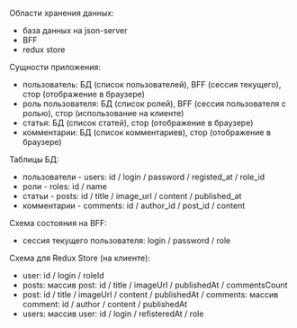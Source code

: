 Области хранения данных:

-   база данных на json-server
-   BFF
-   redux store

Сущности приложения:

-   пользователь: БД (список пользователей), BFF (сессия текущего), стор (отображение
    в браузере)
-   роль пользователя: БД (список ролей), BFF (сессия пользователя с ролью), стор
    (использование на клиенте)
-   статья: БД (список статей), стор (отображение в браузере)
-   комментарии: БД (список комментариев), стор (отображение в браузере)

Таблицы БД:

-   пользователи - users: id / login / password / registed_at / role_id
-   роли - roles: id / name
-   статьи - posts: id / title / image_url / content / published_at
-   комментарии - comments: id / author_id / post_id / content

Схема состояния на BFF:

-   сессия текущего пользователя: login / password / role

Схема для Redux Store (на клиенте):

-   user: id / login / roleId
-   posts: массив post: id / title / imageUrl / publishedAt / commentsCount
-   post: id / title / imageUrl / content / publishedAt / comments: массив comment: id / author / content / publishedAt
-   users: массив user: id / login / refisteredAt / role

